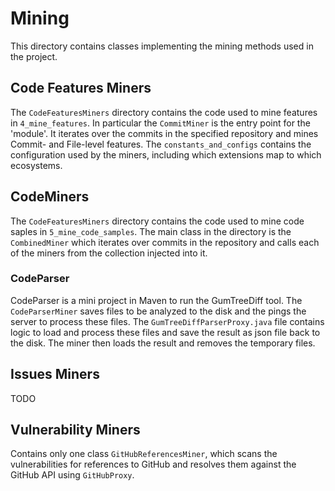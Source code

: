 # Mining

This directory contains classes implementing the mining methods used in the project.

## Code Features Miners

The `CodeFeaturesMiners` directory contains the code used to mine features in `4_mine_features`. In particular the `CommitMiner` is the entry point for the 'module'. It iterates over the commits in the specified repository and mines Commit- and File-level features. The `constants_and_configs` contains the configuration used by the miners, including which extensions map to which ecosystems.


## CodeMiners

The `CodeFeaturesMiners` directory contains the code used to mine code saples in `5_mine_code_samples`. The main class in the directory is the `CombinedMiner` which iterates over commits in the repository and calls each of the miners from the collection injected into it.

### CodeParser

CodeParser is a mini project in Maven to run the GumTreeDiff tool. The `CodeParserMiner` saves files to be analyzed to the disk and the pings the server to process these files. The `GumTreeDiffParserProxy.java` file contains logic to load and process these files and save the result as json file back to the disk. The miner then loads the result and removes the temporary files.

## Issues Miners

TODO


## Vulnerability Miners

Contains only one class `GitHubReferencesMiner`, which scans the vulnerabilities for references to GitHub and resolves them against the GitHub API using `GitHubProxy`. 